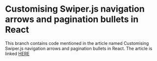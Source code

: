 # Customising Swiper.js navigation arrows and pagination bullets in React

This branch contains code mentioned in the article named Customising Swiper.js navigation arrows and pagination bullets in React. The article is linked [HERE](https://dev.to/ivadyhabimana/customizing-swiperjs-prevnext-arrow-buttons-and-pagination-bullets-in-react-3gkh)
